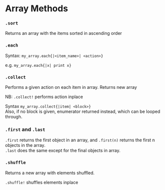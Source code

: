# Array Methods  

### `.sort`  
Returns an array with the items sorted in ascending order  

### `.each`  

Syntax: `my_array.each{|<item_name>| <action>}`  

e.g. `my_array.each{|x| print x}`  

### `.collect`

Performs a given action on each item in array. Returns new array

NB: `.collect!` performs action inplace  

Syntax `my_array.collect{|item| <block>}`  
Also, if no block is given, enumerator returned instead, which can be looped through.  

### `.first` and `.last`  

`.first` returns the first object in an array, and `.first(n)` returns the first n objects in the array.  
`.last` does the same except for the final objects in array.

### `.shuffle`  
Returns a new array with elements shuffled.  

`.shuffle!` shuffles elements inplace
